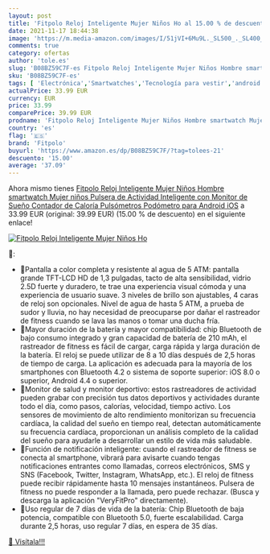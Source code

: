 ```yaml
---
layout: post
title: 'Fitpolo Reloj Inteligente Mujer Niños Ho al 15.00 % de descuento'
date: 2021-11-17 18:44:38
image: 'https://m.media-amazon.com/images/I/51jVI+6Mu9L._SL500_._SL400_.jpg'
comments: true
category: ofertas
author: 'tole.es'
slug: 'B08BZ59C7F-es Fitpolo Reloj Inteligente Mujer Niños Hombre smartwatch...'
sku: 'B08BZ59C7F-es'
tags: [ 'Electrónica','Smartwatches','Tecnología para vestir','android','fitpolo', ]
actualPrice: 33.99 EUR
currency: EUR
price: 33.99
comparePrice: 39.99 EUR
prodname: 'Fitpolo Reloj Inteligente Mujer Niños Hombre smartwatch Mujer niños  Pulsera de Actividad Inteligente con Monitor de Sueño Contador de Caloría Pulsómetros Podómetro para Android iOS'
country: 'es'
flag: '🇪🇸'
brand: 'Fitpolo'
buyurl: 'https://www.amazon.es/dp/B08BZ59C7F/?tag=tolees-21'
descuento: '15.00'
average: '37.09'
---
```


Ahora mismo tienes [Fitpolo Reloj Inteligente Mujer Niños Hombre smartwatch Mujer niños  Pulsera de Actividad Inteligente con Monitor de Sueño Contador de Caloría Pulsómetros Podómetro para Android iOS](https://www.amazon.es/dp/B08BZ59C7F/?tag=tolees-21) a 33.99 EUR (original: 39.99 EUR) (15.00 %  de descuento) en el siguiente enlace!

[![Fitpolo Reloj Inteligente Mujer Niños Ho](https://m.media-amazon.com/images/I/51jVI+6Mu9L._SL500_._SL400_.jpg)](https://www.amazon.es/dp/B08BZ59C7F/?tag=tolees-21)

🔎:

- 🌈Pantalla a color completa y resistente al agua de 5 ATM: pantalla grande TFT-LCD HD de 1,3 pulgadas, tacto de alta sensibilidad, vidrio 2.5D fuerte y duradero, te trae una experiencia visual cómoda y una experiencia de usuario suave. 3 niveles de brillo son ajustables, 4 caras de reloj son opcionales. Nivel de agua de hasta 5 ATM, a prueba de sudor y lluvia, no hay necesidad de preocuparse por dañar el rastreador de fitness cuando se lava las manos o tomar una ducha fría.
- 🌈Mayor duración de la batería y mayor compatibilidad: chip Bluetooth de bajo consumo integrado y gran capacidad de batería de 210 mAh, el rastreador de fitness es fácil de cargar, carga rápida y larga duración de la batería. El reloj se puede utilizar de 8 a 10 días después de 2,5 horas de tiempo de carga. La aplicación es adecuada para la mayoría de los smartphones con Bluetooth 4.2 o sistema de soporte superior: iOS 8.0 o superior, Android 4.4 o superior.
- 🌈Monitor de salud y monitor deportivo: estos rastreadores de actividad pueden grabar con precisión tus datos deportivos y actividades durante todo el día, como pasos, calorías, velocidad, tiempo activo. Los sensores de movimiento de alto rendimiento monitorizan su frecuencia cardíaca, la calidad del sueño en tiempo real, detectan automáticamente su frecuencia cardíaca, proporcionan un análisis completo de la calidad del sueño para ayudarle a desarrollar un estilo de vida más saludable.
- 🌈Función de notificación inteligente: cuando el rastreador de fitness se conecta al smartphone, vibrará para avisarte cuando tengas notificaciones entrantes como llamadas, correos electrónicos, SMS y SNS (Facebook, Twitter, Instagram, WhatsApp, etc.). El reloj de fitness puede recibir rápidamente hasta 10 mensajes instantáneos. Pulsera de fitness no puede responder a la llamada, pero puede rechazar. (Busca y descarga la aplicación "VeryFitPro" directamente).
- 🌈Uso regular de 7 días de vida de la batería: Chip Bluetooth de baja potencia, compatible con Bluetooth 5.0, fuerte escalabilidad. Carga durante 2,5 horas, uso regular 7 días, en espera de 35 días.

[🛒 Visítala!!!](https://www.amazon.es/dp/B08BZ59C7F/?tag=tolees-21)
